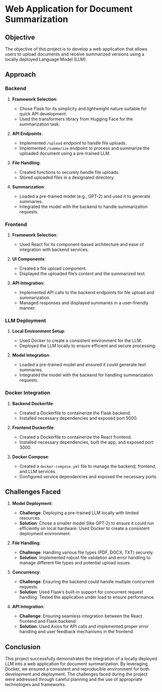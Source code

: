 # Web Application for Document Summarization

## Objective
The objective of this project is to develop a web application that allows users to upload documents and receive summarized versions using a locally deployed Language Model (LLM).

## Approach

### Backend

1. **Framework Selection**:
   - Chose Flask for its simplicity and lightweight nature suitable for quick API development.
   - Used the transformers library from Hugging Face for the summarization task.

2. **API Endpoints**:
   - Implemented `/upload` endpoint to handle file uploads.
   - Implemented `/summarize` endpoint to process and summarize the uploaded document using a pre-trained LLM.

3. **File Handling**:
   - Created functions to securely handle file uploads.
   - Stored uploaded files in a designated directory.

4. **Summarization**:
   - Loaded a pre-trained model (e.g., GPT-2) and used it to generate summaries.
   - Integrated the model with the backend to handle summarization requests.

### Frontend

1. **Framework Selection**:
   - Used React for its component-based architecture and ease of integration with backend services.

2. **UI Components**:
   - Created a file upload component.
   - Displayed the uploaded file’s content and the summarized text.

3. **API Integration**:
   - Implemented API calls to the backend endpoints for file upload and summarization.
   - Managed responses and displayed summaries in a user-friendly manner.

### LLM Deployment

1. **Local Environment Setup**:
   - Used Docker to create a consistent environment for the LLM.
   - Deployed the LLM locally to ensure efficient and secure processing.

2. **Model Integration**:
   - Loaded a pre-trained model and ensured it could generate text summaries.
   - Integrated the model with the backend for handling summarization requests.

### Docker Integration

1. **Backend Dockerfile**:
   - Created a Dockerfile to containerize the Flask backend.
   - Installed necessary dependencies and exposed port 5000.

2. **Frontend Dockerfile**:
   - Created a Dockerfile to containerize the React frontend.
   - Installed necessary dependencies, built the app, and exposed port 3000.

3. **Docker Compose**:
   - Created a `docker-compose.yml` file to manage the backend, frontend, and LLM services.
   - Configured service dependencies and exposed the necessary ports.

## Challenges Faced

1. **Model Deployment**:
   - **Challenge**: Deploying a pre-trained LLM locally with limited resources.
   - **Solution**: Chose a smaller model (like GPT-2) to ensure it could run efficiently on local hardware. Used Docker to create a consistent deployment environment.

2. **File Handling**:
   - **Challenge**: Handling various file types (PDF, DOCX, TXT) securely.
   - **Solution**: Implemented robust file validation and error handling to manage different file types and potential upload issues.

3. **Concurrency**:
   - **Challenge**: Ensuring the backend could handle multiple concurrent requests.
   - **Solution**: Used Flask’s built-in support for concurrent request handling. Tested the application under load to ensure performance.

4. **API Integration**:
   - **Challenge**: Ensuring seamless integration between the React frontend and Flask backend.
   - **Solution**: Used Axios for API calls and implemented proper error handling and user feedback mechanisms in the frontend.

## Conclusion
This project successfully demonstrates the integration of a locally deployed LLM into a web application for document summarization. By leveraging Docker, we ensured a consistent and reproducible environment for both development and deployment. The challenges faced during the project were addressed through careful planning and the use of appropriate technologies and frameworks.

